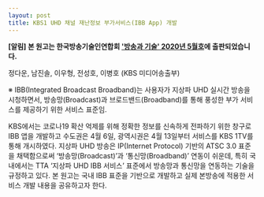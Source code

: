 ```yaml
---
layout: post
title: KBS1 UHD 채널 재난정보 부가서비스(IBB App) 개발
---
```


**[알림] 본 원고는 한국방송기술인연합회 ['방송과 기술' 2020년 5월호](http://tech.kobeta.com/방송과기술-2020년-5월호vol-293/)에 출판되었습니다.**

정다운, 남진솔, 이우형, 전성호, 이병호 (KBS 미디어송출부)

※ IBB(Integrated Broadcast Broadband)는 사용자가 지상파 UHD 실시간 방송을 시청하면서, 방송망(Broadcast)과 브로드밴드(Broadband)를 통해 풍성한 부가 서비스를 제공하기 위한 서비스 표준임.

  KBS에서는 코로나19 확산 억제를 위해 정확한 정보를 신속하게 전파하기 위한 창구로 IBB 앱을 개발하고 수도권은 4월 6일, 광역시권은 4월 13일부터 서비스를 KBS 1TV를 통해 개시하였다. 지상파 UHD 방송은 IP(Internet Protocol) 기반의 ATSC 3.0 표준을 채택함으로써 ‘방송망(Broadcast)’과 ‘통신망(Broadband)’ 연동이 쉬운데, 특히 국내에서는 TTA ‘지상파 UHD IBB 서비스’ 표준에서 방송망과 통신망을 연동하는 기술을 규정하고 있다.  본 원고는 국내 IBB 표준을 기반으로 개발하고 실제 본방송에 적용한 서비스 개발 내용을 공유하고자 한다.
